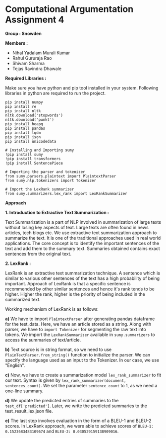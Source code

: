 # Computational Argumentation Assignment 4
**Group : Snowden**

**Members :**

* Nihal Yadalam Murali Kumar
* Rahul Gururaja Rao
* Shivam Sharma
* Tejas Ravindra Dhawale

**Required Libraries :**

Make sure you have python and pip tool installed in your system. Following libraries in python are required to run the project.
    
    pip install numpy
    pip install re
    pip install nltk
    nltk.download('stopwords')
    nltk.download('punkt')
    pip install heapq
    pip install pandas
    pip install tqdm
    pip install json
    pip install unicodedata
    
    # Installing and Importing sumy
    !pip install sumy
    !pip install transformers
    !pip install SentencePiece 
    
    # Importing the parser and tokenizer
    from sumy.parsers.plaintext import PlaintextParser
    from sumy.nlp.tokenizers import Tokenizer

    # Import the LexRank summarizer
    from sumy.summarizers.lex_rank import LexRankSummarizer
    
**Approach**

**1. Introduction to Extractive Text Summarization :**

Text Summarization is a part of NLP involved in summarization of large texts without losing key aspects of text. Large texts are often found in news articles, tech blogs etc.
We use extractive text summarization approach to summarize the text. It is one of the traditional approaches used in real world applications. The core concept is to identify the important sentences of the text and add them to the summary text. Summaries obtained contains exact sentences from the original text.

**2. LexRank :**

LexRank is an extractive text summarization technique. A sentence which is similar to various other sentences of the text has a high probability of being important. Approach of LexRank is that a specific sentence is recommended by other similar sentences and hence it's rank tends to be higher. Higher the rank, higher is the priority of being included in the summarized text.

Working mechanism of LexRank is as follows:

**a)** We have to import `PlaintextParser` after generating pandas dataframe for the test_data. Here, we have an article stored as a string. Along with parser, we have to `import Tokenizer` for segmenting the raw text into tokens. We import the `LexRankSummarizer` available in `sumy.summarizers` to access the summaries of text/article.

**b)** Text source is in string format, so we need to use `PlainTextParser.from_string()` function to initialize the parser. We can specify the language used as an input to the Tokenizer. In our case, we use "English".

**c)** Now, we have to create a summarization model `lex_rank_summarizer` to fit our text. Syntax is given by `lex_rank_summarizer(document, sentences_count)`. We set the parameter `sentence_count` to 1, as we need a one-line summary.

**d)** We update the predicted entries of summaries to the `test_df['predicted']`. Later, we write the predicted summaries to the test_result_lex.json file.

**e)** The last step involves evaluation in the form of a BLEU-1 and BLEU-2 scores. In LexRank approach, we were able to achieve scores of `BLEU-1: 0.1523683483109674` and `BLEU-2: 0.030529159138909016`.
